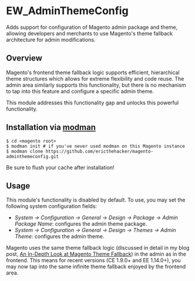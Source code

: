 # EW_AdminThemeConfig

Adds support for configuration of Magento admin package and theme, allowing developers and merchants 
to use Magento's theme fallback architecture for admin modifications.

## Overview

Magento's frontend theme fallback logic supports efficient, hierarchical theme structures which allows for 
extreme flexibility and code reuse. The admin area similarly supports this functionality, but there is no mechanism 
to tap into this feature and configure a specific admin theme.

This module addresses this functionality gap and unlocks this powerful functionality.

## Installation via [modman](https://github.com/colinmollenhour/modman)

```
$ cd <magento root>
$ modman init # if you've never used modman on this Magento instance
$ modman clone https://github.com/ericthehacker/magento-adminthemeconfig.git
```

Be sure to flush your cache after installation!

## Usage

This module's functionality is disabled by default. To use, you may set the following system configuration fields:

- *System -> Configuration -> General -> Design -> Package -> Admin Package Name*: configures the admin theme package.
- *System -> Configuration -> General -> Design -> Themes -> Admin Theme*: configures the admin theme.

Magento uses the same theme fallback logic (discussed in detail in my blog post, 
<a href="http://www.classyllama.com/blog/depth-look-magento-theme-fallback" target="_blank">An In-Depth Look at Magento Theme Fallback</a>)
in the admin as in the frontend. This means for recent versions (CE 1.9.0+ and EE 1.14.0+), you may now tap into 
the same infinite theme fallback enjoyed by the frontend area. 